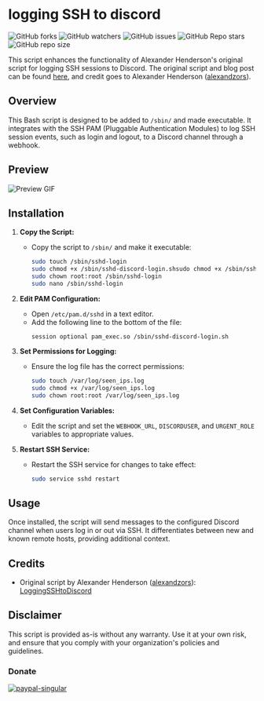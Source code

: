 # logging SSH to discord
![GitHub forks](https://img.shields.io/github/forks/devvyyxyz/modrinth-text-packs)
![GitHub watchers](https://img.shields.io/github/watchers/devvyyxyz/modrinth-text-packs)
![GitHub issues](https://img.shields.io/github/issues-raw/devvyyxyz/modrinth-text-packs)
![GitHub Repo stars](https://img.shields.io/github/stars/devvyyxyz/modrinth-text-packs)
![GitHub repo size](https://img.shields.io/github/repo-size/devvyyxyz/modrinth-text-packs)

This script enhances the functionality of Alexander Henderson's original script for logging SSH sessions to Discord. The original script and blog post can be found [here](https://blog.alexsguardian.net/posts/2022/07/02/LoggingSSHtoDiscord/), and credit goes to Alexander Henderson ([alexandzors](https://github.com/alexandzors)).

## Overview

This Bash script is designed to be added to `/sbin/` and made executable. It integrates with the SSH PAM (Pluggable Authentication Modules) to log SSH session events, such as login and logout, to a Discord channel through a webhook.

## Preview
![Preview GIF](https://s.tigerlake.xyz/r/brave_m3hM2tyzn0.gif?compress=false)

## Installation

1. **Copy the Script:**
   - Copy the script to `/sbin/` and make it executable:
     ```bash
     sudo touch /sbin/sshd-login
     sudo chmod +x /sbin/sshd-discord-login.shsudo chmod +x /sbin/sshd-login
     sudo chown root:root /sbin/sshd-login
     sudo nano /sbin/sshd-login
     ```

2. **Edit PAM Configuration:**
   - Open `/etc/pam.d/sshd` in a text editor.
   - Add the following line to the bottom of the file:
     ```plaintext
     session optional pam_exec.so /sbin/sshd-discord-login.sh
     ```

3. **Set Permissions for Logging:**
   - Ensure the log file has the correct permissions:
     ```bash
     sudo touch /var/log/seen_ips.log
     sudo chmod +x /var/log/seen_ips.log
     sudo chown root:root /var/log/seen_ips.log
     ```

4. **Set Configuration Variables:**
   - Edit the script and set the `WEBHOOK_URL`, `DISCORDUSER`, and `URGENT_ROLE` variables to appropriate values.

5. **Restart SSH Service:**
   - Restart the SSH service for changes to take effect:
     ```bash
     sudo service sshd restart
     ```

## Usage

Once installed, the script will send messages to the configured Discord channel when users log in or out via SSH. It differentiates between new and known remote hosts, providing additional context.

## Credits

- Original script by Alexander Henderson ([alexandzors](https://github.com/alexandzors)): [LoggingSSHtoDiscord](https://blog.alexsguardian.net/posts/2022/07/02/LoggingSSHtoDiscord/)

## Disclaimer

This script is provided as-is without any warranty. Use it at your own risk, and ensure that you comply with your organization's policies and guidelines.

### Donate
<a href="https://www.patreon.com/devvyyxyz" rel="noopener nofollow ugc">
<img src="https://wsrv.nl/?url=https%3A%2F%2Fcdn.jsdelivr.net%2Fnpm%2F%40intergrav%2Fdevins-badges%403%2Fassets%2Fcompact%2Fdonate%2Fpatreon-singular_vector.svg&amp;n=-1" alt="paypal-singular">
</a>
